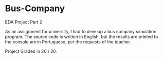 # Bus-Company
EDA Project Part 2

As an assignment for university, I had to develop a bus company simulation program. The source code is written in English, but the results are printed to the console are in Portuguese, per the requests of the teacher.

Project Graded in 20 / 20.
